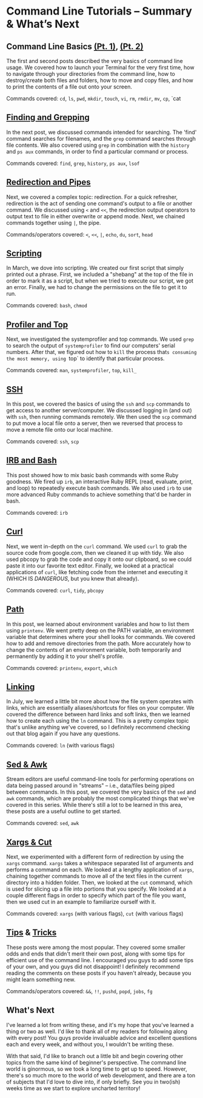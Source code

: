 # Command Line Tutorials – Summary & What’s Next

## Command Line Basics [(Pt. 1)]("http://quickleft.com/blog/command-line-for-beginners-part-1"), [(Pt. 2)]("http://quickleft.com/blog/command-line-for-beginners-part-2")

The first and second posts described the very basics of command line usage. We covered how to launch your Terminal for the very first time, how to navigate through your directories from the command line,  how to destroy/create both files and folders, how to move and copy files, and how to print the contents of a file out onto your screen.

Commands covered: `cd`, `ls`, `pwd`, `mkdir`, `touch`, `vi`, `rm`, `rmdir`, `mv`, `cp`, `cat

## [Finding and Grepping]("http://quickleft.com/blog/command-line-tutorials-finding-grepping")

In the next post, we discussed commands intended for searching. The 'find' command searches for filenames, and the `grep` command searches through file contents. We also covered using `grep` in combination with the `history` and `ps aux` commands, in order to find a particular command or process.

Commands covered: `find`, `grep`, `history`, `ps aux`, `lsof`

## [Redirection and Pipes]("http://quickleft.com/blog/command-line-tutorials-redirection-pipes")

Next, we covered a complex topic: redirection. For a quick refresher, redirection is the act of sending one command's output to a file or another command. We discussed using `<` and `<<`, the redirection output operators to output text to file in either overwrite or append mode. Next, we chained commands together using `|`, the pipe.

Commands/operators covered: `<`, `<<`, `|`, `echo`, `du`, `sort`, `head`

## [Scripting]("http://quickleft.com/blog/command-line-tutorials-scripting")

In March, we dove into scripting. We created our first script that simply printed out a phrase. First, we included a "shebang" at the top of the file in order to mark it as a script, but when we tried to execute our script, we got an error. Finally, we had to change the permissions on the file to get it to run.

Commands covered: `bash`, `chmod`

## [Profiler and Top]("http://quickleft.com/blog/command-line-tutorials-system-profiler-top")

Next, we investigated the systemprofiler and top commands. We used `grep` to search the output of `systemprofiler` to find our computers' serial numbers. After that, we figured out how to `kill` the process that`s consuming the most memory, using `top` to identify that particular process.

Commands covered: `man`, `systemprofiler`, `top`, `kill_`

## [SSH]("http://quickleft.com/blog/command-line-tutorials-ssh")

In this post, we covered the basics of using the `ssh` and `scp` commands to get access to another server/computer. We discussed logging in (and out) with `ssh`, then running commands remotely. We then used the `scp` command to put move a local file onto a server, then we reversed that process to move a remote file onto our local machine.

Commands covered: `ssh`, `scp`

## [IRB and Bash]("http://quickleft.com/blog/command-line-tutorials-irb-bash")

This post showed how to mix basic bash commands with some Ruby goodness. We fired up `irb`, an interactive Ruby REPL (read, evaluate, print, and loop) to repeatedly execute bash commands. We also used `irb` to use more advanced Ruby commands to achieve something that'd be harder in bash.

Commands covered: `irb`

## [Curl]("http://quickleft.com/blog/command-line-tutorials-curl")

Next, we went in-depth on the `curl` command. We used `curl` to grab the source code from google.com, then we cleaned it up with tidy. We also used pbcopy to grab the code and copy it onto our clipboard, so we could paste it into our favorite text editor. Finally, we looked at a practical applications of `curl`, like fetching code from the internet and executing it (WHICH IS *DANGEROUS*, but you knew that already).

Commands covered: `curl`, `tidy`, `pbcopy`

## [Path]("http://quickleft.com/blog/command-line-tutorials-path")

In this post, we learned about environment variables and how to list them using `printenv`. We went pretty deep on the PATH variable, an environment variable that determines where your shell looks for commands. We covered how to add and remove directories from the path. More accurately how to change the contents of an environment variable, both temporarily and permanently by adding it to your shell's profile.

Commands covered: `printenv`, `export`, `which`

## [Linking]("http://quickleft.com/blog/command-line-tutorials-linking")

In July, we learned a little bit more about how the file system operates with links, which are essentially aliases/shortcuts for files on your computer. We covered the difference between hard links and soft links, then we learned how to create each using the `ln` command. This is a pretty complex topic that's unlike anything we've covered, so I definitely recommend checking out that blog again if you have any questions.

Commands covered: `ln` (with various flags)

## [Sed & Awk]("http://quickleft.com/blog/command-line-tutorials-sed-awk")

Stream editors are useful command-line tools for performing operations on data being passed around in "streams" – i.e., data/files being piped between commands. In this post, we covered the very basics of the `sed` and `awk` commands, which are probably the most complicated things that we've covered in this series. While there's still a lot to be learned in this area, these posts are a useful outline to get started.

Commands covered: `sed`, `awk`

## [Xargs & Cut]("http://quickleft.com/blog/command-line-tutorials-xargs-cut")

Next, we experimented with a different form of redirection by using the `xargs` command. `xargs` takes a whitespace separated list of arguments and performs a command on each. We looked at a lengthy application of `xargs`, chaining together commands to move all of the text files in the current directory into a hidden folder. Then, we looked at the `cut` command, which is used for slicing up a file into portions that you specify. We looked at a couple different flags in order to specify which part of the file you want, then we used cut in an example to familiarize ourself with it.

Commands covered: `xargs` (with various flags), `cut` (with various flags)

## [Tips]("http://quickleft.com/blog/command-line-tutorials-tips-tricks") & [Tricks]("http://quickleft.com/blog/command-line-tutorials-more-tips-tricks")

These posts were among the most popular. They covered some smaller odds and ends that didn't merit their own post, along with some tips for efficient use of the command line. I encouraged you guys to add some tips of your own, and you guys did not disappoint! I definitely recommend reading the comments on these posts if you haven't already, because you might learn something new.

Commands/operators covered: `&&`, `!!`, `pushd`, `popd`, `jobs`, `fg`

## What's Next

I've learned a lot from writing these, and it's my hope that you've learned a thing or two as well. I'd like to thank all of my readers for following along with every post! You guys provide invaluable advice and excellent questions each and every week, and without you, I wouldn't be writing these.

With that said, I'd like to branch out a little bit and begin covering other topics from the same kind of beginner's perspective. The command line world is ginormous, so we took a long time to get up to speed. However, there's so much more to the world of web development, and there are a ton of subjects that I'd love to dive into, if only briefly. See you in two(ish) weeks time as we start to explore uncharted territory!
